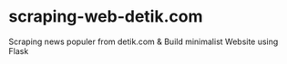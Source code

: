 # scraping-web-detik.com
Scraping news populer from detik.com & Build minimalist Website using Flask 
